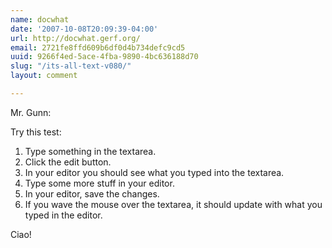 ```yaml
---
name: docwhat
date: '2007-10-08T20:09:39-04:00'
url: http://docwhat.gerf.org/
email: 2721fe8ffd609b6df0d4b734defc9cd5
uuid: 9266f4ed-5ace-4fba-9890-4bc636188d70
slug: "/its-all-text-v080/"
layout: comment

---
```


Mr. Gunn:

Try this test:
<ol>
 <li>Type something in the textarea.</li>
 <li>Click the edit button.</li>
 <li>In your editor you should see what you typed into the textarea.</li>
 <li>Type some more stuff in your editor.</li>
 <li>In your editor, save the changes.</li>
 <li>If you wave the mouse over the textarea, it should update with what you typed in the editor.</li>
</ol>

Ciao!
